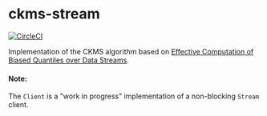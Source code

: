 # ckms-stream
[![CircleCI](https://circleci.com/gh/warebot/ckms-stream.svg?style=shield)](https://circleci.com/gh/warebot/ckms-stream)


Implementation of the CKMS algorithm based on [Effective Computation of Biased Quantiles over Data Streams](http://www.cs.rutgers.edu/~muthu/bquant.pdf).

#### Note:
The ```Client``` is a "work in progress" implementation of a non-blocking ```Stream``` client.
